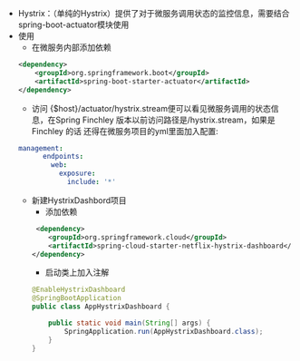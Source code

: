 - Hystrix：（单纯的Hystrix）提供了对于微服务调用状态的监控信息，需要结合spring-boot-actuator模块使用
- 使用
    - 在微服务内部添加依赖
    ```xml
    <dependency>
        <groupId>org.springframework.boot</groupId>             
        <artifactId>spring-boot-starter-actuator</artifactId>
    </dependency>
    ```
    - 访问 {$host}/actuator/hystrix.stream便可以看见微服务调用的状态信息，在Spring Finchley 版本以前访问路径是/hystrix.stream，如果是Finchley 的话 还得在微服务项目的yml里面加入配置:
    ```yaml
    management:
          endpoints:
            web:
              exposure:
                include: '*'
    ```
    - 新建HystrixDashbord项目
        - 添加依赖
        ```xml
         <dependency>
            <groupId>org.springframework.cloud</groupId>     
            <artifactId>spring-cloud-starter-netflix-hystrix-dashboard</artifactId>
        </dependency>
        ```
        - 启动类上加入注解
        ```java    
        @EnableHystrixDashboard
        @SpringBootApplication
        public class AppHystrixDashboard {

            public static void main(String[] args) {
                SpringApplication.run(AppHystrixDashboard.class);
            }
        }
        ```